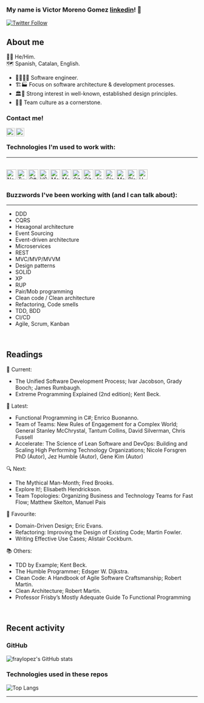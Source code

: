 ### My name is Victor Moreno Gomez [linkedin]! 👋

[![Twitter Follow](https://img.shields.io/twitter/follow/vicmogo?color=1DA1F2&logo=twitter&style=for-the-badge)](https://twitter.com/intent/follow?original_referer=https%3A%2F%2Fgithub.com%vicmogo&screen_name=vicmogo)

## About me

🏳️‍🌈 He/Him.
<br />
🗺 Spanish, Catalan, English.

- 👨‍💻👌🏼 Software engineer.
- 🏗️🏭 Focus on software architecture & development processes.
- 🏛️🗼 Strong interest in well-known, established design principles.
- 👥🤝 Team culture as a cornerstone.

### Contact me!
[<img align="left" alt="codeSTACKr | Twitter" width="22px" src="https://cdn.jsdelivr.net/npm/simple-icons@v3/icons/twitter.svg" />][twitter]
[<img align="left" alt="codeSTACKr | LinkedIn" width="22px" src="https://cdn.jsdelivr.net/npm/simple-icons@v3/icons/linkedin.svg" />][linkedin]

[twitter]: https://twitter.com/vicmogo
[linkedin]: https://linkedin.com/in/victormogo

<br />

### Technologies I'm used to work with:
---
<br />
<img align="left" width="26px" height="26px" title="NodeJS" alt="NodeJS" src="https://cdn.worldvectorlogo.com/logos/nodejs-icon.svg" />
<img align="left" width="26px" height="26px" title="TypeScript" alt="TypeScript" src="https://cdn.worldvectorlogo.com/logos/typescript.svg" />
<img align="left" width="26px" height="26px" title="C#" alt="C#" src="https://www.freeiconspng.com/uploads/c-logo-icon-18.png" />
<img align="left" width="26px" height="26px" title="VSCode" alt="VSCode" src="https://cdn.worldvectorlogo.com/logos/visual-studio-code-1.svg" />
<img align="left" width="26px" height="26px" title="MochaJS" alt="MochaJS" src="https://cdn.worldvectorlogo.com/logos/mocha-1.svg" />
<img align="left" width="26px" height="26px" title="MongoDB" alt="MongoDB" src="https://cdn.worldvectorlogo.com/logos/mongodb-icon-1.svg" />
<img align="left" width="26px" height="26px" title="Git" alt="Git" src="https://iconape.com/wp-content/png_logo_vector/git-icon.png" />
<img align="left" width="26px" height="26px" title="GitHub" alt="GitHub" src="https://upload.wikimedia.org/wikipedia/commons/thumb/9/91/Octicons-mark-github.svg/2048px-Octicons-mark-github.svg.png" />
<img align="left" width="26px" height="26px" title="Attlasian Jira" alt="Jira" src="https://user-images.githubusercontent.com/11347395/130452913-93ffb477-ca80-4965-b271-6409303f9fd3.png" />
<img align="left" width="26px" height="26px" title="Slack" alt="Slack" src="https://static.surveysparrow.com/site/assets/integrations/inner/slack.png" />
<img align="left" width="26px" height="26px" title="MarkDown" alt="MarkDown" src="https://user-images.githubusercontent.com/11347395/130453553-322c1932-e148-461e-b62f-c103f564b9b5.png" />
<img align="left" width="26px" height="26px" title="PlantUML" alt="PlantUML" src="https://plugins.jetbrains.com/files/7017/122599/icon/pluginIcon.svg" />
<img align="left" width="24px" height="26px" title="UML" alt="UML" src="https://joanpaon.files.wordpress.com/2013/05/uml-symbol.gif" />

<br />


<br />

### Buzzwords I've been working with (and I can talk about):
---

- DDD
- CQRS
- Hexagonal architecture
- Event Sourcing
- Event-driven architecture
- Microservices
- REST
- MVC/MVP/MVVM
- Design patterns
- SOLID
- XP
- RUP
- Pair/Mob programming
- Clean code / Clean architecture
- Refactoring, Code smells
- TDD, BDD
- CI/CD
- Agile, Scrum, Kanban

<br />


## Readings

📖 Current:
- The Unified Software Development Process; Ivar Jacobson, Grady Booch; James Rumbaugh.
- Extreme Programming Explained (2nd edition); Kent Beck.


📕 Latest:
- Functional Programming in C#; Enrico Buonanno.
- Team of Teams: New Rules of Engagement for a Complex World;  General Stanley McChrystal, Tantum Collins, David Silverman, Chris Fussell
- Accelerate: The Science of Lean Software and DevOps: Building and Scaling High Performing Technology Organizations;  Nicole Forsgren PhD (Autor), Jez Humble (Autor), Gene Kim (Autor)

🔍 Next:
- The Mythical Man-Month; Fred Brooks.
- Explore It!; Elisabeth Hendrickson.
- Team Topologies: Organizing Business and Technology Teams for Fast Flow;  Matthew Skelton, Manuel Pais 

💎 Favourite:
- Domain-Driven Design; Eric Evans.
- Refactoring: Improving the Design of Existing Code; Martin Fowler.
- Writing Effective Use Cases; Alistair Cockburn.

📚 Others:
- TDD by Example; Kent Beck.
- The Humble Programmer; Edsger W. Dijkstra.
- Clean Code: A Handbook of Agile Software Craftsmanship; Robert Martin.
- Clean Architecture; Robert Martin.
- Professor Frisby’s Mostly Adequate Guide To Functional Programming


<br />

## Recent activity

### GitHub

![fraylopez's GitHub stats](https://github-readme-stats.vercel.app/api?username=fraylopez&show_icons=true&hide_border=false&count_private=true&include_all_commits=true&count_private=true&hide=stars)

### Technologies used in these repos

![Top Langs](https://github-readme-stats.vercel.app/api/top-langs/?username=fraylopez&hide_border=false&layout=compact)


---

<br />
